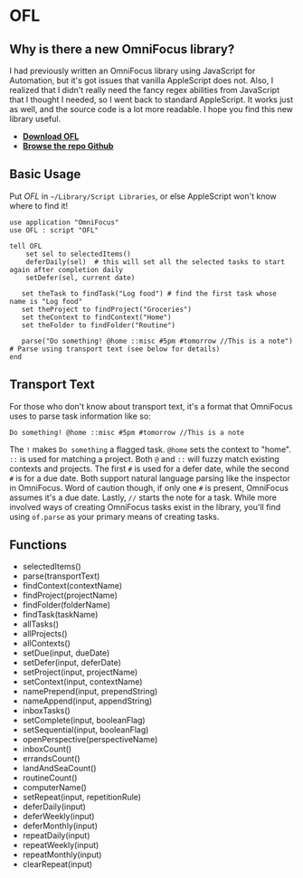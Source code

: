 # OFL

## Why is there a new OmniFocus library?

I had previously written an OmniFocus library using JavaScript for Automation, but it's got issues that vanilla AppleScript does not. Also, I realized that I didn't really need the fancy regex abilities from JavaScript that I thought I needed, so I went back to standard AppleScript. It works just as well, and the source code is a lot more readable. I hope you find this new library useful.

- **[Download OFL](https://github.com/brandonpittman/OmniFocus/blob/master/OFL.scpt?raw=true)**
- **[Browse the repo Github](https://github.com/brandonpittman/OmniFocus)**

## Basic Usage

Put *OFL* in `~/Library/Script Libraries`, or else AppleScript won't know where to find it!

~~~applescript
use application "OmniFocus"
use OFL : script "OFL"

tell OFL
    set sel to selectedItems()
    deferDaily(sel)  # this will set all the selected tasks to start again after completion daily
    setDefer(sel, current date)

   set theTask to findTask("Log food") # find the first task whose name is "Log food"
   set theProject to findProject("Groceries")
   set theContext to findContext("Home")
   set theFolder to findFolder("Routine")

   parse("Do something! @home ::misc #5pm #tomorrow //This is a note") # Parse using transport text (see below for details)
end
~~~

## Transport Text

For those who don't know about transport text, it's a format that OmniFocus uses to parse task information like so:

`Do something! @home ::misc #5pm #tomorrow //This is a note`

The `!` makes `Do something` a flagged task. `@home` sets the context to "home". `::` is used for matching a project. Both `@` and `::` will fuzzy match existing contexts and projects. The first `#` is used for a defer date, while the second `#` is for a due date. Both support natural language parsing like the inspector in OmniFocus. Word of caution though, if only one `#` is present, OmniFocus assumes it's a due date. Lastly, `//` starts the note for a task. While more involved ways of creating OmniFocus tasks exist in the library, you'll find using `of.parse` as your primary means of creating tasks.

## Functions

- selectedItems()
- parse(transportText)
- findContext(contextName)
- findProject(projectName)
- findFolder(folderName)
- findTask(taskName)
- allTasks()
- allProjects()
- allContexts()
- setDue(input, dueDate)
- setDefer(input, deferDate)
- setProject(input, projectName)
- setContext(input, contextName)
- namePrepend(input, prependString)
- nameAppend(input, appendString)
- inboxTasks()
- setComplete(input, booleanFlag)
- setSequential(input, booleanFlag)
- openPerspective(perspectiveName)
- inboxCount()
- errandsCount()
- landAndSeaCount()
- routineCount()
- computerName()
- setRepeat(input, repetitionRule)
- deferDaily(input)
- deferWeekly(input)
- deferMonthly(input)
- repeatDaily(input)
- repeatWeekly(input)
- repeatMonthly(input)
- clearRepeat(input)
